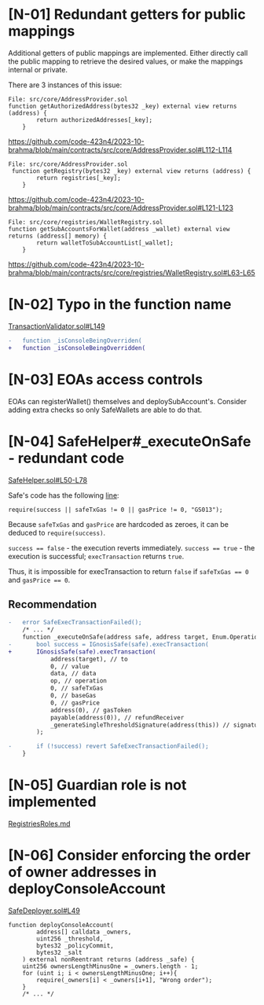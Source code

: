 # [N-01] Redundant getters for public mappings 
Additional getters of public mappings are implemented. Either directly call the public mapping to retrieve the desired values, or make the mappings internal or private.

There are 3 instances of this issue:

```
File: src/core/AddressProvider.sol
function getAuthorizedAddress(bytes32 _key) external view returns (address) {
        return authorizedAddresses[_key];
    }
```
https://github.com/code-423n4/2023-10-brahma/blob/main/contracts/src/core/AddressProvider.sol#L112-L114

```
File: src/core/AddressProvider.sol
 function getRegistry(bytes32 _key) external view returns (address) {
        return registries[_key];
    }
```
https://github.com/code-423n4/2023-10-brahma/blob/main/contracts/src/core/AddressProvider.sol#L121-L123

```
File: src/core/registries/WalletRegistry.sol
function getSubAccountsForWallet(address _wallet) external view returns (address[] memory) {
        return walletToSubAccountList[_wallet];
    }
```
https://github.com/code-423n4/2023-10-brahma/blob/main/contracts/src/core/registries/WalletRegistry.sol#L63-L65

# [N-02] Typo in the function name
[TransactionValidator.sol#L149](https://github.com/code-423n4/2023-10-brahma/blob/a6424230052fc47c4215200c19a8eef9b07dfccc/contracts/src/core/TransactionValidator.sol#L149)
```diff
-   function _isConsoleBeingOverriden(
+   function _isConsoleBeingOverridden(
```

# [N-03] EOAs access controls

EOAs can registerWallet() themselves and deploySubAccount's. Consider adding extra checks so only SafeWallets are able to do that.

# [N-04] SafeHelper#_executeOnSafe - redundant code
[SafeHelper.sol#L50-L78](https://github.com/code-423n4/2023-10-brahma/blob/dd0b41031b199a0aa214e50758943712f9f574a0/contracts/src/libraries/SafeHelper.sol#L50-L78)

Safe's code has the following [line](https://github.com/code-423n4/2023-10-brahma/blob/dd0b41031b199a0aa214e50758943712f9f574a0/contracts/lib/safe-contracts/contracts/GnosisSafe.sol#L180):
```
require(success || safeTxGas != 0 || gasPrice != 0, "GS013");
```
Because `safeTxGas` and `gasPrice` are hardcoded as zeroes, it can be deduced to `require(success)`. 

`success == false` - the execution reverts immediately.
`success == true` - the execution is successful; `execTransaction` returns `true`.

Thus, it is impossible for execTransaction to return `false` if `safeTxGas == 0` and `gasPrice == 0`.

## Recommendation
```diff
-   error SafeExecTransactionFailed();
    /* ... */
    function _executeOnSafe(address safe, address target, Enum.Operation op, bytes memory data) internal {
-       bool success = IGnosisSafe(safe).execTransaction(
+       IGnosisSafe(safe).execTransaction(
            address(target), // to
            0, // value
            data, // data
            op, // operation
            0, // safeTxGas
            0, // baseGas
            0, // gasPrice
            address(0), // gasToken
            payable(address(0)), // refundReceiver
            _generateSingleThresholdSignature(address(this)) // signatures
        );

-       if (!success) revert SafeExecTransactionFailed();
    }
```
# [N-05] Guardian role is not implemented
[RegistriesRoles.md](https://github.com/code-423n4/2023-10-brahma/blob/main/contracts/docs/RegistriesRoles.md#:~:text=Guardian,security%20and%20management.)
# [N-06] Consider enforcing the order of owner addresses in deployConsoleAccount
[SafeDeployer.sol#L49](https://github.com/code-423n4/2023-10-brahma/blob/dd0b41031b199a0aa214e50758943712f9f574a0/contracts/src/core/SafeDeployer.sol#L49)
```
function deployConsoleAccount(
        address[] calldata _owners,
        uint256 _threshold,
        bytes32 _policyCommit,
        bytes32 _salt
    ) external nonReentrant returns (address _safe) {
    uint256 ownersLengthMinusOne = _owners.length - 1;
    for (uint i; i < ownersLengthMinusOne; i++){
        require(_owners[i] < _owners[i+1], "Wrong order");
    }
    /* ... */
```
